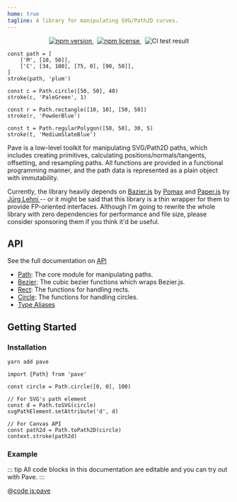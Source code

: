 ```yaml
---
home: true
tagline: A library for manipulating SVG/Path2D curves.
---
```


<div align="center">
	<p>
		<a href="https://www.npmjs.org/package/pave">
			<img src="https://img.shields.io/npm/v/pave.svg?style=flat-square" alt="npm version">
		</a>
		&nbsp;
		<a href="http://spdx.org/licenses/MIT">
			<img src="https://img.shields.io/npm/l/pave.svg?style=flat-square" alt="npm license">
		</a>
		&nbsp;
		<img src="https://github.com/baku89/pave/actions/workflows/ci.yml/badge.svg" alt="CI test result" />
	</p>
</div>

```js:pave
const path = [
	['M', [10, 50]],
	['C', [34, 100], [75, 0], [90, 50]],
]
stroke(path, 'plum')

const c = Path.circle([50, 50], 40)
stroke(c, 'PaleGreen', 1)

const r = Path.rectangle([10, 10], [50, 50])
stroke(r, 'PowderBlue')

const t = Path.regularPolygon([50, 50], 30, 5)
stroke(t, 'MediumSlateBlue')
```

Pave is a low-level toolkit for manipulating SVG/Path2D paths, which includes creating primitives, calculating positions/normals/tangents, offsetting, and resampling paths. All functions are provided in a functional programming manner, and the path data is represented as a plain object with immutability.

Currently, the library heavily depends on [Bazier.js](https://pomax.github.io/bezierjs) by [Pomax](https://github.com/Pomax) and [Paper.js](http://paperjs.org) by [Jürg Lehni
](https://github.com/lehni) -- or it might be said that this library is a thin wrapper for them to provide FP-oriented interfaces. Although I'm going to rewrite the whole library with zero dependencies for performance and file size, please consider sponsoring them if you think it'd be useful.

## API

See the full documentation on [API](./api)

- [Path](./api/modules/Path): The core module for manipulating paths.
- [Bezier](./api/modules/Bezier): The cubic bezier functions which wraps Bezier.js.
- [Rect](./api/modules/Rect): The functions for handling rects.
- [Circle](./api/modules/Circle): The functions for handling circles.
- [Type Aliases](./api#type-aliases)

## Getting Started

### Installation

```sh:no-line-numbers
yarn add pave
```

```js:no-line-numbers
import {Path} from 'pave'

const circle = Path.circle([0, 0], 100)

// For SVG's path element
const d = Path.toSVG(circle)
svgPathElement.setAttribute('d', d)

// For Canvas API
const path2d = Path.toPath2D(circle)
context.stroke(path2d)
```

### Example

::: tip
All code blocks in this documentation are editable and you can try out with Pave.
:::

@[code js:pave](./examples/primitives.js)
